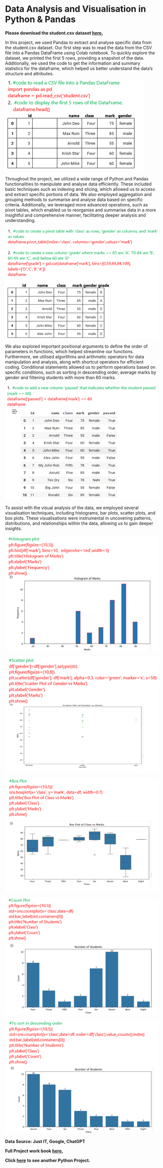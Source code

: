 # Data Analysis and Visualisation in Python & Pandas

**Please download the student.csv dataset [here.](https://justit831-my.sharepoint.com/:x:/g/personal/danpe_justit_co_uk/ER92LoQB1PpNqWj07fnfO4EBh9HB7CiI-i4RH273HoqY6A?e=mVdIeY)**

In this project, we used Pandas to extract and analyse specific data from the student.csv dataset. Our first step was to read the data from the CSV file into a Pandas DataFrame using Colab notebook. To quickly explore the dataset, we printed the first 5 rows, providing a snapshot of the data. Additionally, we used the code to get the information and summary statistics for the dataframe, which helped us better understand the data’s structure and attributes.

![alt text](Pythons11.png)

Throughout the project, we utilized a wide range of Python and Pandas functionalities to manipulate and analyse data efficiently. These included basic techniques such as indexing and slicing, which allowed us to access and extract specific portions of data. We also employed aggregation and grouping methods to summarise and analyse data based on specific criteria. Additionally, we leveraged more advanced operations, such as pivot tables, which enabled us to reorganise and summarise data in a more insightful and comprehensive manner, facilitating deeper analysis and understanding.

![alt text](Python_Image/Pythons10.png)

We also explored important positional arguments to define the order of parameters in functions, which helped streamline our functions. Furthermore, we utilised algorithms and arithmetic operators for data manipulation and analysis, along with shortcut operators for efficient coding. Conditional statements allowed us to perform operations based on specific conditions, such as sorting in descending order, average marks by gender and filtering students with more than 60 marks.

![alt text](Python_Image/Pythons12.png)

To assist with the visual analysis of the data, we employed several visualisation techniques, including histograms, bar plots, scatter plots, and box plots. These visualisations were instrumental in uncovering patterns, distributions, and relationships within the data, allowing us to gain deeper insights.

![alt text](Python_Image/Pythons13.png)

![alt text](Python_Image/Pythons14.png)

![alt text](Python_Image/Pythons15.png)

![alt text](Python_Image/Pythons16.png)

![alt text](Python_Image/Pythons17.png)



**Data Source: Just IT, Google, ChatGPT**

**Full Project work book [here.](https://drive.google.com/file/d/1WLbdCXOoYNSmZvDioLI_nCshWZwB5zvS/view?usp=drive_link)**

**Click [here](https://github.com/Alamin-analyser/Python-GDP-Project) to see another Python Project.**
